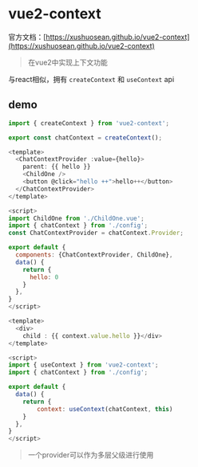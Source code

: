 # vue2-context

官方文档：[https://xushuosean.github.io/vue2-context](https://xushuosean.github.io/vue2-context)

> 在vue2中实现上下文功能

与react相似，拥有 `createContext` 和 `useContext` api

## demo

```javascript
import { createContext } from 'vue2-context';

export const chatContext = createContext();
```

``` javascript
<template>
  <ChatContextProvider :value={hello}>
    parent: {{ hello }}
    <ChildOne />
    <button @click="hello ++">hello++</button>
  </ChatContextProvider>
</template>

<script>
import ChildOne from './ChildOne.vue';
import { chatContext } from './config';
const ChatContextProvider = chatContext.Provider;

export default {
  components: {ChatContextProvider, ChildOne},
  data() {
    return {
      hello: 0
    }
  },
}
</script>
```

``` javascript
<template>
  <div>
    child : {{ context.value.hello }}</div>
</template>

<script>
import { useContext } from 'vue2-context';
import { chatContext } from './config';

export default {
  data() {
    return {
        context: useContext(chatContext, this)
    }
  },
}
</script>
```

> 一个provider可以作为多层父级进行使用